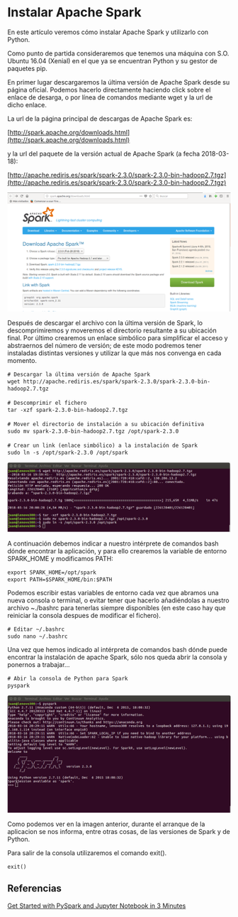 # Instalar Apache Spark

En este artículo veremos cómo instalar Apache Spark y utilizarlo con Python.

Como punto de partida consideraremos que tenemos una máquina con S.O. Ubuntu 16.04 (Xenial) en el que ya se encuentran Python y su gestor de paquetes pip.

En primer lugar descargaremos la última versión de Apache Spark desde su página oficial. Podemos hacerlo directamente haciendo click sobre el enlace de desarga, o por línea de comandos mediante wget y la url de dicho enlace.

La url de la página principal de descargas de Apache Spark es:

[http://spark.apache.org/downloads.html](http://spark.apache.org/downloads.html)

y la url del paquete de la versión actual de Apache Spark (a fecha 2018-03-18):

[http://apache.rediris.es/spark/spark-2.3.0/spark-2.3.0-bin-hadoop2.7.tgz](http://apache.rediris.es/spark/spark-2.3.0/spark-2.3.0-bin-hadoop2.7.tgz)

![Página de descarga](images/spark-download-page.png)

Después de descargar el archivo con la última versión de Spark, lo descomprimiremos y moveremos el directorio resultante a su ubicación final. Por último crearemos un enlace simbólico para simplificar el acceso y abstraernos del número de versión; de este modo podremos tener instaladas distintas versiones y utilizar la que más nos convenga en cada momento.

```
# Descargar la última versión de Apache Spark
wget http://apache.rediris.es/spark/spark-2.3.0/spark-2.3.0-bin-hadoop2.7.tgz

# Descomprimir el fichero
tar -xzf spark-2.3.0-bin-hadoop2.7.tgz

# Mover el directorio de instalación a su ubicación definitiva
sudo mv spark-2.3.0-bin-hadoop2.7.tgz /opt/spark-2.3.0

# Crear un link (enlace simbólico) a la instalación de Spark
sudo ln -s /opt/spark-2.3.0 /opt/spark
```

![Instalación](images/spark-terminal-install.png)

A continuación debemos indicar a nuestro intérprete de comandos bash dónde encontrar la aplicación, y para ello crearemos la variable de entorno SPARK_HOME y modificamos PATH:
```
export SPARK_HOME=/opt/spark
export PATH=$SPARK_HOME/bin:$PATH
```

Podemos escribir estas variables de entorno cada vez que abramos una nueva consola o terminal, o evitar tener que hacerlo añadiéndolas a nuestro archivo ~./bashrc para tenerlas siempre disponibles (en este caso hay que reiniciar la consola despues de modificar el fichero).

```
# Editar ~/.bashrc
sudo nano ~/.bashrc
```

Una vez que hemos indicado al intérpreta de comandos bash dónde puede encontrar la instalación de apache Spark, sólo nos queda abrir la consola y ponernos a trabajar...

```
# Abir la consola de Python para Spark
pyspark
```

![Consola](images/spark-console.png)

Como podemos ver en la imagen anterior, durante el arranque de la aplicacion se nos informa, entre otras cosas, de las versiones de Spark y de Python.

Para salir de la consola utilizaremos el comando exit().
```
exit()
```

## Referencias

[Get Started with PySpark and Jupyter Notebook in 3 Minutes](https://blog.sicara.com/get-started-pyspark-jupyter-guide-tutorial-ae2fe84f594f)


